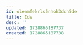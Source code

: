 ```yaml
---
id: olenmfekrls5nhoh3dch5de
title: Ide
desc: ''
updated: 1728865187737
created: 1728865187738
---
```

